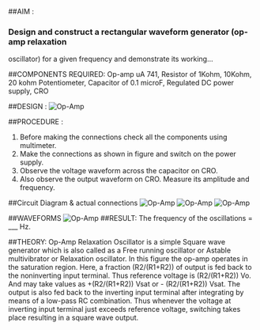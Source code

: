 ##AIM :
### Design and construct a rectangular waveform generator (op-amp relaxation 
oscillator) for a given frequency and demonstrate its working...

##COMPONENTS REQUIRED: 
Op-amp uA 741, Resistor of 1Kohm, 10Kohm, 20 kohm Potentiometer, Capacitor of 0.1 microF, Regulated DC power supply, CRO 

##DESIGN : 
![Op-Amp](opamp1.png)

##PROCEDURE : 
1.	Before making the connections check all the components using multimeter.
2.	Make the connections as shown in figure and switch on the power supply.
3.	Observe the voltage waveform across the capacitor on CRO.
4.	Also observe the output waveform on CRO. Measure its amplitude and frequency.

 
 

##Circuit Diagram & actual connections
![Op-Amp](opamp2.png)
![Op-Amp](opamp3.png)
![Op-Amp](opamp4.png)

  
 
##WAVEFORMS
 ![Op-Amp](opamp5.png)
##RESULT:
The frequency of the oscillations = ___ Hz.

##THEORY:
Op-Amp Relaxation Oscillator is a simple Square wave generator which is also called as a Free running oscillator or Astable multivibrator or Relaxation oscillator.  In this figure the op-amp operates in the saturation region. Here, a fraction  (R2/(R1+R2)) of output is fed back to the noninverting input terminal. Thus reference voltage is (R2/(R1+R2)) Vo. And  may take values as +(R2/(R1+R2)) Vsat  or - (R2/(R1+R2)) Vsat. The output is also fed back to the inverting input terminal after integrating by means of a low-pass RC combination. Thus whenever the voltage at inverting input terminal just exceeds reference voltage, switching takes place resulting in a square wave output.
